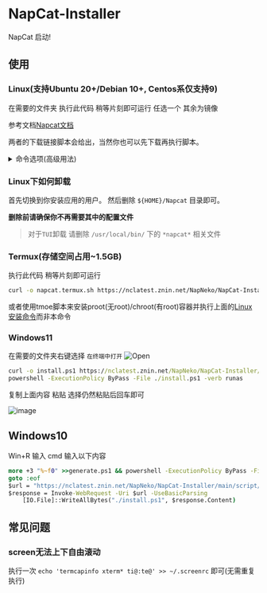 # NapCat-Installer
NapCat 启动!

## 使用
### Linux(支持Ubuntu 20+/Debian 10+, Centos系仅支持9)
在需要的文件夹 执行此代码 稍等片刻即可运行 任选一个 其余为镜像

参考文档[Napcat文档](https://napneko.github.io/guide/boot/Shell)


两者的下载链接脚本会给出，当然你也可以先下载再执行脚本。
<details>
  <summary>命令选项(高级用法)</summary>

  1. --tui: 使用tui可视化交互安装

  2. --docker [y/n]: --docker y 为使用docker安装反之为shell安装

  3. --qq \"123456789\": 传入docker安装时的QQ号

  4. --mode [ws|reverse_ws|reverse_http]: 传入docker安装时的运行模式

  5. --confirm: 传入docker安装时的是否确认执行安装

  6. --proxy [0|1|2|3|4|5|6]: 传入代理, 0为不使用代理, 1为使用内置的第一个,不支持自定义, docker安装可选0-7, shell安装可选0-5

  7. --cli [y/n]: shell安装时是否安装cli

  8. --force: 传入则执行shell强制重装

  **使用示例:**
  1. 使用tui可视化交互安装:
      ```bash
      curl -o napcat.sh https://nclatest.znin.net/NapNeko/NapCat-Installer/main/script/install.sh && sudo bash napcat.sh --tui
      ```

  2. 运行docker安装并传入 qq\"123456789\" 模式ws 使用第一个代理 直接安装:
      ```bash
      curl -o napcat.sh https://nclatest.znin.net/NapNeko/NapCat-Installer/main/script/install.sh && sudo bash napcat.sh --docker y --qq \"123456789\" --mode ws --proxy 1 --confirm
      ```

  3. 运行shell安装并传入 不安装cli 不使用代理 强制重装:
      ```bash
      curl -o napcat.sh https://nclatest.znin.net/NapNeko/NapCat-Installer/main/script/install.sh && sudo bash napcat.sh --docker n --cli n --proxy 0 --force
      ```

</details>

### Linux下如何卸载

首先切换到你安装应用的用户。
然后删除 `${HOME}/Napcat` 目录即可。

**删除前请确保你不再需要其中的配置文件**

> 对于`TUI`卸载
请删除 `/usr/local/bin/` 下的 `*napcat*` 相关文件


### Termux(存储空间占用~1.5GB)
执行此代码 稍等片刻即可运行
```bash
curl -o napcat.termux.sh https://nclatest.znin.net/NapNeko/NapCat-Installer/main/script/install.termux.sh && bash napcat.termux.sh
```
或者使用tmoe脚本来安装proot(无root)/chroot(有root)容器并执行上面的[Linux安装命令](#使用)而非本命令

### Windows11
在需要的文件夹右键选择 `在终端中打开` 
![Open](https://github.com/NapNeko/NapCat-Installer/assets/61873808/1ceb84a5-0aed-4193-ac19-b0128299632d)

```bat
curl -o install.ps1 https://nclatest.znin.net/NapNeko/NapCat-Installer/main/script/install.ps1
powershell -ExecutionPolicy ByPass -File ./install.ps1 -verb runas
```
复制上面内容 粘贴 选择仍然粘贴后回车即可

![image](https://github.com/NapNeko/NapCat-Installer/assets/61873808/b16aeb92-acb7-4cf7-a07e-0b1143d9b835)

## Windows10
Win+R 输入 cmd 输入以下内容
```bat
more +3 "%~f0" >>generate.ps1 && powershell -ExecutionPolicy ByPass -File ./generate.ps1 -verb runas && del ./generate.ps1 && powershell -ExecutionPolicy ByPass -File ./install.ps1 -verb runas 
goto :eof
$url = "https://nclatest.znin.net/NapNeko/NapCat-Installer/main/script/install.ps1"
$response = Invoke-WebRequest -Uri $url -UseBasicParsing
    [IO.File]::WriteAllBytes("./install.ps1", $response.Content)
```

## 常见问题

### screen无法上下自由滚动

执行一次 `echo 'termcapinfo xterm* ti@:te@' >> ~/.screenrc` 即可(无需重复执行)
